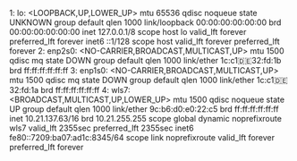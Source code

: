 1: lo: <LOOPBACK,UP,LOWER_UP> mtu 65536 qdisc noqueue state UNKNOWN group default qlen 1000
    link/loopback 00:00:00:00:00:00 brd 00:00:00:00:00:00
    inet 127.0.0.1/8 scope host lo
       valid_lft forever preferred_lft forever
    inet6 ::1/128 scope host 
       valid_lft forever preferred_lft forever
2: enp2s0: <NO-CARRIER,BROADCAST,MULTICAST,UP> mtu 1500 qdisc mq state DOWN group default qlen 1000
    link/ether 1c:c1:de:32:fd:1b brd ff:ff:ff:ff:ff:ff
3: enp1s0: <NO-CARRIER,BROADCAST,MULTICAST,UP> mtu 1500 qdisc mq state DOWN group default qlen 1000
    link/ether 1c:c1:de:32:fd:1a brd ff:ff:ff:ff:ff:ff
4: wls7: <BROADCAST,MULTICAST,UP,LOWER_UP> mtu 1500 qdisc noqueue state UP group default qlen 1000
    link/ether 9c:b6:d0:e0:22:c5 brd ff:ff:ff:ff:ff:ff
    inet 10.21.137.63/16 brd 10.21.255.255 scope global dynamic noprefixroute wls7
       valid_lft 2355sec preferred_lft 2355sec
    inet6 fe80::7209:ba07:ad1c:8345/64 scope link noprefixroute 
       valid_lft forever preferred_lft forever
